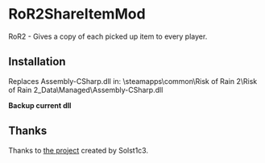 # RoR2ShareItemMod
RoR2 - Gives a copy of each picked up item to every player.

## Installation
Replaces Assembly-CSharp.dll in:
\steamapps\common\Risk of Rain 2\Risk of Rain 2_Data\Managed\Assembly-CSharp.dll

**Backup current dll**

## Thanks
Thanks to [the project](https://github.com/Solst1c3/SharedItemPickup) created by Solst1c3.
